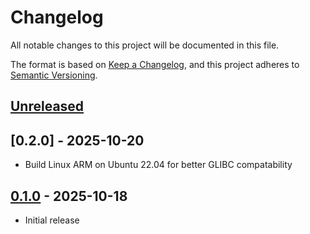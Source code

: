 # Changelog
All notable changes to this project will be documented in this file.

The format is based on [Keep a Changelog](https://keepachangelog.com/en/1.0.0/), and this project adheres to [Semantic
Versioning](https://semver.org/spec/v2.0.0.html).

## [Unreleased]

## [0.2.0] - 2025-10-20
- Build Linux ARM on Ubuntu 22.04 for better GLIBC compatability

## [0.1.0] - 2025-10-18
- Initial release

[Unreleased]:
https://github.com/BusinessSimulations/easy-web-dashboard/compare/0.1.0...HEAD
[0.1.0]:
https://github.com/BusinessSimulations/easy-web-dashboard/releases/tag/0.1.0
